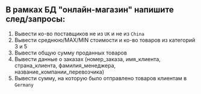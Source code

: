 ## В рамках БД "онлайн-магазин" напишите след/запросы:

1. Вывести ко-во поставщиков не из `UK` и не из `China`
2. Вывести среднюю/MAX/MIN стоимости и ко-во товаров из категорий 3 и 5
3. Вывести общую сумму проданных товаров
4. Вывести данные о заказах (номер_заказа, имя_клиента, страна_клиента, фамилия_менеджера, название_компании_перевозчика)
5. Вывести сумму, на которую было отправлено товаров клиентам в `Germany`